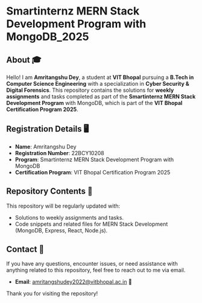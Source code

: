 # Smartinternz MERN Stack Development Program with MongoDB_2025 

## About 🎓
Hello! I am **Amritangshu Dey**, a student at **VIT Bhopal** pursuing a **B.Tech in Computer Science Engineering** with a specialization in **Cyber Security & Digital Forensics**. This repository contains the solutions for **weekly assignments** and tasks completed as part of the **Smartinternz MERN Stack Development Program** with MongoDB, which is part of the **VIT Bhopal Certification Program 2025**.

## Registration Details 🖥️
- **Name**: Amritangshu Dey 
- **Registration Number**: 22BCY10208 
- **Program**: Smartinternz MERN Stack Development Program with MongoDB 
- **Certification Program**: VIT Bhopal Certification Program 2025 

## Repository Contents 🚀
This repository will be regularly updated with:
- Solutions to weekly assignments and tasks.
- Code snippets and related files for MERN Stack Development (MongoDB, Express, React, Node.js).

## Contact 📝
If you have any questions, encounter issues, or need assistance with anything related to this repository, feel free to reach out to me via email.

- **Email**: amritangshudey2022@vitbhopal.ac.in 📧

Thank you for visiting the repository! 

